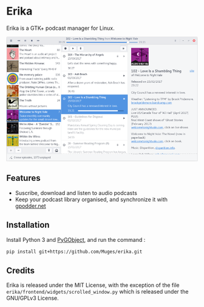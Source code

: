 # Erika

Erika is a GTK+ podcast manager for Linux.

[![Main window of Erika](screenshots/main_window_small.png)](https://raw.githubusercontent.com/Muges/erika/master/screenshots/main_window.png)

## Features

 - Suscribe, download and listen to audio podcasts
 - Keep your podcast library organised, and synchronize it with [gpodder.net](https://gpodder.net/)

## Installation

Install Python 3 and [PyGObject](https://wiki.gnome.org/Projects/PyGObject), and run the command :

```bash
pip install git+https://github.com/Muges/erika.git
```

## Credits

Erika is released under the MIT License, with the exception of the file `erika/frontend/widgets/scrolled_window.py` which is released under the GNU/GPLv3 License.
